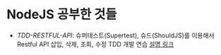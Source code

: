 # NodeJS 공부한 것들
- *TDD-RESTFUL-API*: 슈퍼테스트(Supertest), 슈드(ShouldJS)를 이용해서 Restful API 삽입, 삭제, 조회, 수정 TDD 개발 연습 [설명 링크](https://taesung1993.tistory.com/86)
